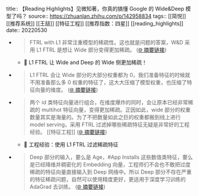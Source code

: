 title:: 【Reading Highlights】见微知著，你真的搞懂 Google 的 Wide&Deep 模型了吗？
source:: https://zhuanlan.zhihu.com/p/142958834
tags:: [[简悦]] [[推荐系统]]  [[王喆]]  [[特征工程]]  [[推荐指数：四星]]   [[reading_highlights]]
date:: 20220530

- > FTRL with L1 非常注重模型的稀疏性。这也就是问题的答案，W&D 采用 L1 FTRL 是想让 Wide 部分变得更加稀疏。  ([🌐 摘要链接](https://zhuanlan.zhihu.com/p/142958834#js_content:~:text=FTRL%20with%20L1%20%E9%9D%9E%E5%B8%B8%E6%B3%A8%E9%87%8D%E6%A8%A1%E5%9E%8B%E7%9A%84%E7%A8%80%E7%96%8F%E6%80%A7%E3%80%82%E8%BF%99%E4%B9%9F%E5%B0%B1%E6%98%AF%E9%97%AE%E9%A2%98%E7%9A%84%E7%AD%94%E6%A1%88%EF%BC%8CW&D%20%E9%87%87%E7%94%A8%20L1%20FTRL%20%E6%98%AF%E6%83%B3%E8%AE%A9%20Wide%20%E9%83%A8%E5%88%86%E5%8F%98%E5%BE%97%E6%9B%B4%E5%8A%A0%E7%A8%80%E7%96%8F%E3%80%82))
	- 📝 L1 FTRL 让 Wide and Deep 的 Wide 侧更加稀疏！
- > L1 FTRL 会让 Wide 部分的大部分权重都为 0，我们准备特征的时候就不用准备那么多 0 权重的特征了，这大大压缩了模型权重，也压缩了特征向量的维度。  ([🌐 摘要链接](https://zhuanlan.zhihu.com/p/142958834#js_content:~:text=L1%20FTRL%20%E4%BC%9A%E8%AE%A9%20Wide%20%E9%83%A8%E5%88%86%E7%9A%84%E5%A4%A7%E9%83%A8%E5%88%86%E6%9D%83%E9%87%8D%E9%83%BD%E4%B8%BA%200%EF%BC%8C%E6%88%91%E4%BB%AC%E5%87%86%E5%A4%87%E7%89%B9%E5%BE%81%E7%9A%84%E6%97%B6%E5%80%99%E5%B0%B1%E4%B8%8D%E7%94%A8%E5%87%86%E5%A4%87%E9%82%A3%E4%B9%88%E5%A4%9A%200%20%E6%9D%83%E9%87%8D%E7%9A%84%E7%89%B9%E5%BE%81%E4%BA%86%EF%BC%8C%E8%BF%99%E5%A4%A7%E5%A4%A7%E5%8E%8B%E7%BC%A9%E4%BA%86%E6%A8%A1%E5%9E%8B%E6%9D%83%E9%87%8D%EF%BC%8C%E4%B9%9F%E5%8E%8B%E7%BC%A9%E4%BA%86%E7%89%B9%E5%BE%81%E5%90%91%E9%87%8F%E7%9A%84%E7%BB%B4%E5%BA%A6%E3%80%82))
- > 两个 id 类特征向量进行组合，在维度爆炸的同时，会让原本已经非常稀疏的 multihot 特征向量，变得更加稀疏。正因如此，wide 部分的权重数量其实是海量的。为了不把数量如此之巨的权重都搬到线上进行 model serving，采用 FTRL 过滤掉哪些稀疏特征无疑是非常好的工程经验。 [[特征工程]]   ([🌐 摘要链接](https://zhuanlan.zhihu.com/p/142958834#js_content:~:text=%E4%B8%A4%E4%B8%AA%20id%20%E7%B1%BB%E7%89%B9%E5%BE%81%E5%90%91%E9%87%8F%E8%BF%9B%E8%A1%8C%E7%BB%84%E5%90%88%EF%BC%8C%E5%9C%A8%E7%BB%B4%E5%BA%A6%E7%88%86%E7%82%B8%E7%9A%84%E5%90%8C%E6%97%B6%EF%BC%8C%E4%BC%9A%E8%AE%A9%E5%8E%9F%E6%9C%AC%E5%B7%B2%E7%BB%8F%E9%9D%9E%E5%B8%B8%E7%A8%80%E7%96%8F%E7%9A%84%20multihot%20%E7%89%B9%E5%BE%81%E5%90%91%E9%87%8F%EF%BC%8C%E5%8F%98%E5%BE%97%E6%9B%B4%E5%8A%A0%E7%A8%80%E7%96%8F%E3%80%82%E6%AD%A3%E5%9B%A0%E5%A6%82%E6%AD%A4%EF%BC%8Cwide%20%E9%83%A8%E5%88%86%E7%9A%84%E6%9D%83%E9%87%8D%E6%95%B0%E9%87%8F%E5%85%B6%E5%AE%9E%E6%98%AF%E6%B5%B7%E9%87%8F%E7%9A%84%E3%80%82%E4%B8%BA%E4%BA%86%E4%B8%8D%E6%8A%8A%E6%95%B0%E9%87%8F%E5%A6%82%E6%AD%A4%E4%B9%8B%E5%B7%A8%E7%9A%84%E6%9D%83%E9%87%8D%E9%83%BD%E6%90%AC%E5%88%B0%E7%BA%BF%E4%B8%8A%E8%BF%9B%E8%A1%8C%20model%20serving%EF%BC%8C%E9%87%87%E7%94%A8%20FTRL%20%E8%BF%87%E6%BB%A4%E6%8E%89%E5%93%AA%E4%BA%9B%E7%A8%80%E7%96%8F%E7%89%B9%E5%BE%81%E6%97%A0%E7%96%91%E6%98%AF%E9%9D%9E%E5%B8%B8%E5%A5%BD%E7%9A%84%E5%B7%A5%E7%A8%8B%E7%BB%8F%E9%AA%8C%E3%80%82))
	- 📝 工程经验：使用 L1 FTRL 过滤稀疏特征
- > Deep 部分的输入，要么是 Age，#App Installs 这些数值类特征，要么是已经降维并稠密化的 Embedding 向量，工程师们不会也不敢把过度稀疏的特征向量直接输入到 Deep 网络中。所以 Deep 部分不存在严重的特征稀疏问题，自然可以使用精度更好，更适用于深度学习训练的 AdaGrad 去训练。  ([🌐 摘要链接](https://zhuanlan.zhihu.com/p/142958834#js_content:~:text=Deep%20%E9%83%A8%E5%88%86%E7%9A%84%E8%BE%93%E5%85%A5%EF%BC%8C%E8%A6%81%E4%B9%88%E6%98%AF%20Age%EF%BC%8C#App%20Installs%20%E8%BF%99%E4%BA%9B%E6%95%B0%E5%80%BC%E7%B1%BB%E7%89%B9%E5%BE%81%EF%BC%8C%E8%A6%81%E4%B9%88%E6%98%AF%E5%B7%B2%E7%BB%8F%E9%99%8D%E7%BB%B4%E5%B9%B6%E7%A8%A0%E5%AF%86%E5%8C%96%E7%9A%84%20Embedding%20%E5%90%91%E9%87%8F%EF%BC%8C%E5%B7%A5%E7%A8%8B%E5%B8%88%E4%BB%AC%E4%B8%8D%E4%BC%9A%E4%B9%9F%E4%B8%8D%E6%95%A2%E6%8A%8A%E8%BF%87%E5%BA%A6%E7%A8%80%E7%96%8F%E7%9A%84%E7%89%B9%E5%BE%81%E5%90%91%E9%87%8F%E7%9B%B4%E6%8E%A5%E8%BE%93%E5%85%A5%E5%88%B0%20Deep%20%E7%BD%91%E7%BB%9C%E4%B8%AD%E3%80%82%E6%89%80%E4%BB%A5%20Deep%20%E9%83%A8%E5%88%86%E4%B8%8D%E5%AD%98%E5%9C%A8%E4%B8%A5%E9%87%8D%E7%9A%84%E7%89%B9%E5%BE%81%E7%A8%80%E7%96%8F%E9%97%AE%E9%A2%98%EF%BC%8C%E8%87%AA%E7%84%B6%E5%8F%AF%E4%BB%A5%E4%BD%BF%E7%94%A8%E7%B2%BE%E5%BA%A6%E6%9B%B4%E5%A5%BD%EF%BC%8C%E6%9B%B4%E9%80%82%E7%94%A8%E4%BA%8E%E6%B7%B1%E5%BA%A6%E5%AD%A6%E4%B9%A0%E8%AE%AD%E7%BB%83%E7%9A%84%20AdaGrad%20%E5%8E%BB%E8%AE%AD%E7%BB%83%E3%80%82))